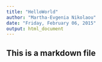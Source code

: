 ```yaml
---
title: "HelloWorld"
author: "Martha-Evgenia Nikolaou"
date: "Friday, February 06, 2015"
output: html_document
---
```


## This is a markdown file
